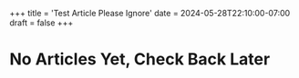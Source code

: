 +++
title = 'Test Article Please Ignore'
date = 2024-05-28T22:10:00-07:00
draft = false
+++

# No Articles Yet, Check Back Later
